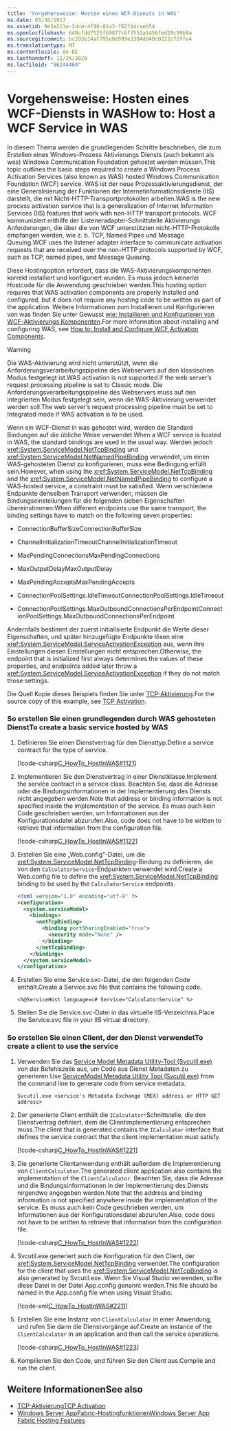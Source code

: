 ```yaml
---
title: 'Vorgehensweise: Hosten eines WCF-Diensts in WAS'
ms.date: 03/30/2017
ms.assetid: 9e3e213e-2dce-4f98-81a3-f62f44caeb54
ms.openlocfilehash: 640cfdd7525fb9877c6f3551a1456fed29c99b8a
ms.sourcegitcommit: bc293b14af795e0e999e3304dd40c0222cf2ffe4
ms.translationtype: MT
ms.contentlocale: de-DE
ms.lasthandoff: 11/26/2020
ms.locfileid: "96244404"
---
```

# <a name="how-to-host-a-wcf-service-in-was"></a><span data-ttu-id="e91fc-102">Vorgehensweise: Hosten eines WCF-Diensts in WAS</span><span class="sxs-lookup"><span data-stu-id="e91fc-102">How to: Host a WCF Service in WAS</span></span>

<span data-ttu-id="e91fc-103">In diesem Thema werden die grundlegenden Schritte beschrieben, die zum Erstellen eines Windows-Prozess Aktivierungs Diensts (auch bekannt als was) Windows Communication Foundation gehostet werden müssen.</span><span class="sxs-lookup"><span data-stu-id="e91fc-103">This topic outlines the basic steps required to create a Windows Process Activation Services (also known as WAS) hosted Windows Communication Foundation (WCF) service.</span></span> <span data-ttu-id="e91fc-104">WAS ist der neue Prozessaktivierungsdienst, der eine Generalisierung der Funktionen der Internetinformationsdienste (IIS) darstellt, die mit Nicht-HTTP-Transportprotokollen arbeiten.</span><span class="sxs-lookup"><span data-stu-id="e91fc-104">WAS is the new process activation service that is a generalization of Internet Information Services (IIS) features that work with non-HTTP transport protocols.</span></span> <span data-ttu-id="e91fc-105">WCF kommuniziert mithilfe der Listeneradapter-Schnittstelle Aktivierungs Anforderungen, die über die von WCF unterstützten nicht-HTTP-Protokolle empfangen werden, wie z. b. TCP, Named Pipes und Message Queuing.</span><span class="sxs-lookup"><span data-stu-id="e91fc-105">WCF uses the listener adapter interface to communicate activation requests that are received over the non-HTTP protocols supported by WCF, such as TCP, named pipes, and Message Queuing.</span></span>  
  
 <span data-ttu-id="e91fc-106">Diese Hostingoption erfordert, dass die WAS-Aktivierungskomponenten korrekt installiert und konfiguriert wurden. Es muss jedoch keinerlei Hostcode für die Anwendung geschrieben werden.</span><span class="sxs-lookup"><span data-stu-id="e91fc-106">This hosting option requires that WAS activation components are properly installed and configured, but it does not require any hosting code to be written as part of the application.</span></span> <span data-ttu-id="e91fc-107">Weitere Informationen zum Installieren und Konfigurieren von was finden Sie unter Gewusst [wie: Installieren und Konfigurieren von WCF-Aktivierungs Komponenten](how-to-install-and-configure-wcf-activation-components.md).</span><span class="sxs-lookup"><span data-stu-id="e91fc-107">For more information about installing and configuring WAS, see [How to: Install and Configure WCF Activation Components](how-to-install-and-configure-wcf-activation-components.md).</span></span>  
  
> [!WARNING]
> <span data-ttu-id="e91fc-108">Die WAS-Aktivierung wird nicht unterstützt, wenn die Anforderungsverarbeitungspipeline des Webservers auf den klassischen Modus festgelegt ist.</span><span class="sxs-lookup"><span data-stu-id="e91fc-108">WAS activation is not supported if the web server’s request processing pipeline is set to Classic mode.</span></span> <span data-ttu-id="e91fc-109">Die Anforderungsverarbeitungspipeline des Webservers muss auf den integrierten Modus festgelegt sein, wenn die WAS-Aktivierung verwendet werden soll.</span><span class="sxs-lookup"><span data-stu-id="e91fc-109">The web server’s request processing pipeline must be set to Integrated mode if WAS activation is to be used.</span></span>  
  
 <span data-ttu-id="e91fc-110">Wenn ein WCF-Dienst in was gehostet wird, werden die Standard Bindungen auf die übliche Weise verwendet.</span><span class="sxs-lookup"><span data-stu-id="e91fc-110">When a WCF service is hosted in WAS, the standard bindings are used in the usual way.</span></span> <span data-ttu-id="e91fc-111">Werden jedoch <xref:System.ServiceModel.NetTcpBinding> und <xref:System.ServiceModel.NetNamedPipeBinding> verwendet, um einen WAS-gehosteten Dienst zu konfigurieren, muss eine Bedingung erfüllt sein.</span><span class="sxs-lookup"><span data-stu-id="e91fc-111">However, when using the <xref:System.ServiceModel.NetTcpBinding> and the <xref:System.ServiceModel.NetNamedPipeBinding> to configure a WAS-hosted service, a constraint must be satisfied.</span></span> <span data-ttu-id="e91fc-112">Wenn verschiedene Endpunkte denselben Transport verwenden, müssen die Bindungseinstellungen für die folgenden sieben Eigenschaften übereinstimmen:</span><span class="sxs-lookup"><span data-stu-id="e91fc-112">When different endpoints use the same transport, the binding settings have to match on the following seven properties:</span></span>  
  
- <span data-ttu-id="e91fc-113">ConnectionBufferSize</span><span class="sxs-lookup"><span data-stu-id="e91fc-113">ConnectionBufferSize</span></span>  
  
- <span data-ttu-id="e91fc-114">ChannelInitializationTimeout</span><span class="sxs-lookup"><span data-stu-id="e91fc-114">ChannelInitializationTimeout</span></span>  
  
- <span data-ttu-id="e91fc-115">MaxPendingConnections</span><span class="sxs-lookup"><span data-stu-id="e91fc-115">MaxPendingConnections</span></span>  
  
- <span data-ttu-id="e91fc-116">MaxOutputDelay</span><span class="sxs-lookup"><span data-stu-id="e91fc-116">MaxOutputDelay</span></span>  
  
- <span data-ttu-id="e91fc-117">MaxPendingAccepts</span><span class="sxs-lookup"><span data-stu-id="e91fc-117">MaxPendingAccepts</span></span>  
  
- <span data-ttu-id="e91fc-118">ConnectionPoolSettings.IdleTimeout</span><span class="sxs-lookup"><span data-stu-id="e91fc-118">ConnectionPoolSettings.IdleTimeout</span></span>  
  
- <span data-ttu-id="e91fc-119">ConnectionPoolSettings.MaxOutboundConnectionsPerEndpoint</span><span class="sxs-lookup"><span data-stu-id="e91fc-119">ConnectionPoolSettings.MaxOutboundConnectionsPerEndpoint</span></span>  
  
 <span data-ttu-id="e91fc-120">Andernfalls bestimmt der zuerst initialisierte Endpunkt die Werte dieser Eigenschaften, und später hinzugefügte Endpunkte lösen eine <xref:System.ServiceModel.ServiceActivationException> aus, wenn ihre Einstellungen diesen Einstellungen nicht entsprechen.</span><span class="sxs-lookup"><span data-stu-id="e91fc-120">Otherwise, the endpoint that is initialized first always determines the values of these properties, and endpoints added later throw a <xref:System.ServiceModel.ServiceActivationException> if they do not match those settings.</span></span>  
  
 <span data-ttu-id="e91fc-121">Die Quell Kopie dieses Beispiels finden Sie unter [TCP-Aktivierung](../samples/tcp-activation.md).</span><span class="sxs-lookup"><span data-stu-id="e91fc-121">For the source copy of this example, see [TCP Activation](../samples/tcp-activation.md).</span></span>  
  
### <a name="to-create-a-basic-service-hosted-by-was"></a><span data-ttu-id="e91fc-122">So erstellen Sie einen grundlegenden durch WAS gehosteten Dienst</span><span class="sxs-lookup"><span data-stu-id="e91fc-122">To create a basic service hosted by WAS</span></span>  
  
1. <span data-ttu-id="e91fc-123">Definieren Sie einen Dienstvertrag für den Diensttyp.</span><span class="sxs-lookup"><span data-stu-id="e91fc-123">Define a service contract for the type of service.</span></span>  
  
     [!code-csharp[C_HowTo_HostInWAS#1121](../../../../samples/snippets/csharp/VS_Snippets_CFX/c_howto_hostinwas/cs/service.cs#1121)]  
  
2. <span data-ttu-id="e91fc-124">Implementieren Sie den Dienstvertrag in einer Dienstklasse.</span><span class="sxs-lookup"><span data-stu-id="e91fc-124">Implement the service contract in a service class.</span></span> <span data-ttu-id="e91fc-125">Beachten Sie, dass die Adresse oder die Bindungsinformationen in der Implementierung des Diensts nicht angegeben werden.</span><span class="sxs-lookup"><span data-stu-id="e91fc-125">Note that address or binding information is not specified inside the implementation of the service.</span></span> <span data-ttu-id="e91fc-126">Es muss auch kein Code geschrieben werden, um Informationen aus der Konfigurationsdatei abzurufen.</span><span class="sxs-lookup"><span data-stu-id="e91fc-126">Also, code does not have to be written to retrieve that information from the configuration file.</span></span>  
  
     [!code-csharp[C_HowTo_HostInWAS#1122](../../../../samples/snippets/csharp/VS_Snippets_CFX/c_howto_hostinwas/cs/service.cs#1122)]  
  
3. <span data-ttu-id="e91fc-127">Erstellen Sie eine „Web.config“-Datei, um die <xref:System.ServiceModel.NetTcpBinding>-Bindung zu definieren, die von den `CalculatorService`-Endpunkten verwendet wird.</span><span class="sxs-lookup"><span data-stu-id="e91fc-127">Create a Web.config file to define the <xref:System.ServiceModel.NetTcpBinding> binding to be used by the `CalculatorService` endpoints.</span></span>  
  
    ```xml  
    <?xml version="1.0" encoding="utf-8" ?>  
    <configuration>  
      <system.serviceModel>  
        <bindings>  
          <netTcpBinding>  
            <binding portSharingEnabled="true">  
              <security mode="None" />  
            </binding>  
          </netTcpBinding>  
        </bindings>  
      </system.serviceModel>  
    </configuration>  
    ```  
  
4. <span data-ttu-id="e91fc-128">Erstellen Sie eine Service.svc-Datei, die den folgenden Code enthält.</span><span class="sxs-lookup"><span data-stu-id="e91fc-128">Create a Service.svc file that contains the following code.</span></span>  
  
   ```aspx-csharp
   <%@ServiceHost language=c# Service="CalculatorService" %>
   ```
  
5. <span data-ttu-id="e91fc-129">Stellen Sie die Service.svc-Datei in das virtuelle IIS-Verzeichnis.</span><span class="sxs-lookup"><span data-stu-id="e91fc-129">Place the Service.svc file in your IIS virtual directory.</span></span>  
  
### <a name="to-create-a-client-to-use-the-service"></a><span data-ttu-id="e91fc-130">So erstellen Sie einen Client, der den Dienst verwendet</span><span class="sxs-lookup"><span data-stu-id="e91fc-130">To create a client to use the service</span></span>  
  
1. <span data-ttu-id="e91fc-131">Verwenden Sie das [Service Model Metadata Utility-Tool (Svcutil.exe)](../servicemodel-metadata-utility-tool-svcutil-exe.md) von der Befehlszeile aus, um Code aus Dienst Metadaten zu generieren.</span><span class="sxs-lookup"><span data-stu-id="e91fc-131">Use [ServiceModel Metadata Utility Tool (Svcutil.exe)](../servicemodel-metadata-utility-tool-svcutil-exe.md) from the command line to generate code from service metadata.</span></span>  
  
    ```console
    Svcutil.exe <service's Metadata Exchange (MEX) address or HTTP GET address>
    ```  
  
2. <span data-ttu-id="e91fc-132">Der generierte Client enthält die `ICalculator`-Schnittstelle, die den Dienstvertrag definiert, dem die Clientimplementierung entsprechen muss.</span><span class="sxs-lookup"><span data-stu-id="e91fc-132">The client that is generated contains the `ICalculator` interface that defines the service contract that the client implementation must satisfy.</span></span>  
  
     [!code-csharp[C_HowTo_HostInWAS#1221](../../../../samples/snippets/csharp/VS_Snippets_CFX/c_howto_hostinwas/cs/client.cs#1221)]  
  
3. <span data-ttu-id="e91fc-133">Die generierte Clientanwendung enthält außerdem die Implementierung von `ClientCalculator`.</span><span class="sxs-lookup"><span data-stu-id="e91fc-133">The generated client application also contains the implementation of the `ClientCalculator`.</span></span> <span data-ttu-id="e91fc-134">Beachten Sie, dass die Adresse und die Bindungsinformationen in der Implementierung des Diensts nirgendwo angegeben werden.</span><span class="sxs-lookup"><span data-stu-id="e91fc-134">Note that the address and binding information is not specified anywhere inside the implementation of the service.</span></span> <span data-ttu-id="e91fc-135">Es muss auch kein Code geschrieben werden, um Informationen aus der Konfigurationsdatei abzurufen.</span><span class="sxs-lookup"><span data-stu-id="e91fc-135">Also, code does not have to be written to retrieve that information from the configuration file.</span></span>  
  
     [!code-csharp[C_HowTo_HostInWAS#1222](../../../../samples/snippets/csharp/VS_Snippets_CFX/c_howto_hostinwas/cs/client.cs#1222)]  
  
4. <span data-ttu-id="e91fc-136">Svcutil.exe generiert auch die Konfiguration für den Client, der <xref:System.ServiceModel.NetTcpBinding> verwendet.</span><span class="sxs-lookup"><span data-stu-id="e91fc-136">The configuration for the client that uses the <xref:System.ServiceModel.NetTcpBinding> is also generated by Svcutil.exe.</span></span> <span data-ttu-id="e91fc-137">Wenn Sie Visual&#160;Studio verwenden, sollte diese Datei in der Datei App.config genannt werden.</span><span class="sxs-lookup"><span data-stu-id="e91fc-137">This file should be named in the App.config file when using Visual Studio.</span></span>  
  
     [!code-xml[C_HowTo_HostInWAS#2211](../../../../samples/snippets/csharp/VS_Snippets_CFX/c_howto_hostinwas/common/app.config#2211)]
  
5. <span data-ttu-id="e91fc-138">Erstellen Sie eine Instanz von `ClientCalculator` in einer Anwendung, und rufen Sie dann die Dienstvorgänge auf.</span><span class="sxs-lookup"><span data-stu-id="e91fc-138">Create an instance of the `ClientCalculator` in an application and then call the service operations.</span></span>  
  
     [!code-csharp[C_HowTo_HostInWAS#1223](../../../../samples/snippets/csharp/VS_Snippets_CFX/c_howto_hostinwas/cs/client.cs#1223)]  
  
6. <span data-ttu-id="e91fc-139">Kompilieren Sie den Code, und führen Sie den Client aus.</span><span class="sxs-lookup"><span data-stu-id="e91fc-139">Compile and run the client.</span></span>  
  
## <a name="see-also"></a><span data-ttu-id="e91fc-140">Weitere Informationen</span><span class="sxs-lookup"><span data-stu-id="e91fc-140">See also</span></span>

- [<span data-ttu-id="e91fc-141">TCP-Aktivierung</span><span class="sxs-lookup"><span data-stu-id="e91fc-141">TCP Activation</span></span>](../samples/tcp-activation.md)
- <span data-ttu-id="e91fc-142">[Windows Server AppFabric-Hostingfunktionen](/previous-versions/appfabric/ee677189(v=azure.10))</span><span class="sxs-lookup"><span data-stu-id="e91fc-142">[Windows Server App Fabric Hosting Features](/previous-versions/appfabric/ee677189(v=azure.10))</span></span>
